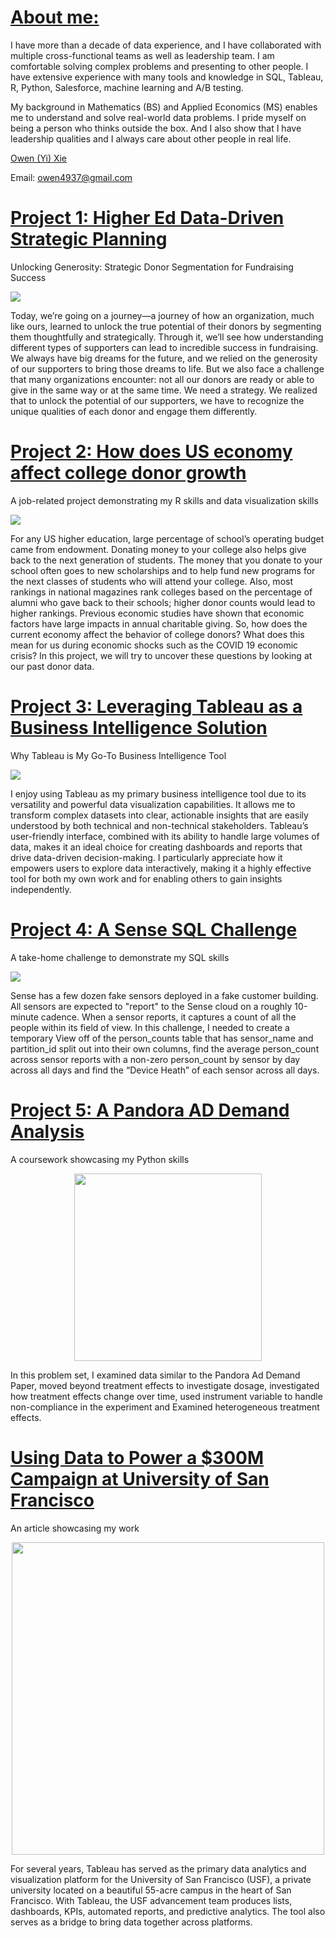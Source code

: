# [About me:](https://www.linkedin.com/in/owen-yi-xie-a309a378/)
I have more than a decade of data experience, and I have collaborated with multiple cross-functional teams as well as leadership team. I am comfortable solving complex problems and presenting to other people. I have extensive experience with many tools and knowledge in SQL, Tableau, R, Python, Salesforce, machine learning and A/B testing. 

My background in Mathematics (BS) and Applied Economics (MS) enables me to understand and solve real-world data problems. I pride myself on being a person who thinks outside the box. And I also show that I have leadership qualities and I always care about other people in real life.

<script src="https://platform.linkedin.com/badges/js/profile.js" async defer type="text/javascript"></script>
<div class="badge-base LI-profile-badge" data-locale="en_US" data-size="large" data-theme="dark" data-type="HORIZONTAL" data-vanity="owen-yi-xie-a309a378" data-version="v1"><a class="badge-base__link LI-simple-link" href="https://www.linkedin.com/in/owen-yi-xie-a309a378?trk=profile-badge">Owen (Yi) Xie</a></div>
             
Email: owen4937@gmail.com

# [Project 1: Higher Ed Data-Driven Strategic Planning](https://github.com/owenxie123/Owen_Portfolio/blob/main/Copy%20of%20New%203D%20Model.docx%20(1).pdf)
Unlocking Generosity: Strategic Donor Segmentation for Fundraising Success

[<img src="/Owen_Portfolio/3D_ML.png" 
        style="display: block; margin: 0 auto" />](https://github.com/owenxie123/Owen_Portfolio/blob/main/Copy%20of%20New%203D%20Model.docx%20(1).pdf)

Today, we’re going on a journey—a journey of how an organization, much like ours, learned to unlock the true potential of their donors by segmenting them thoughtfully and strategically. Through it, we’ll see how understanding different types of supporters can lead to incredible success in fundraising. We always have big dreams for the future, and we relied on the generosity of our supporters to bring those dreams to life. But we also face a challenge that many organizations encounter: not all our donors are ready or able to give in the same way or at the same time. We need a strategy. We realized that to unlock the potential of our supporters, we have to recognize the unique qualities of each donor and engage them differently.

# [Project 2: How does US economy affect college donor growth](https://github.com/owenxie123/Owen_Portfolio/blob/main/How%20does%20US%20economy%20affect%20college%20donor%20growth.pdf)
A job-related project demonstrating my R skills and data visualization skills

[<img src="/Owen_Portfolio/ecomfinal_1.PNG" 
        style="display: block; margin: 0 auto" />](https://github.com/owenxie123/Owen_Portfolio/blob/main/How%20does%20US%20economy%20affect%20college%20donor%20growth.pdf)

For any US higher education, large percentage of school’s operating budget came from endowment. Donating money to your college also helps give back to the next generation of students. The money that you donate to your school often goes to new scholarships and to help fund new programs for the next classes of students who will attend your college. Also, most rankings in national magazines rank colleges based on the percentage of alumni who gave back to their schools; higher donor counts would lead to higher rankings.  Previous economic studies have shown that economic factors have large impacts in annual charitable giving. So, how does the current economy affect the behavior of college donors? What does this mean for us during economic shocks such as the COVID 19 economic crisis? In this project, we will try to uncover these questions by looking at our past donor data.

# [Project 3: Leveraging Tableau as a Business Intelligence Solution](https://github.com/owenxie123/Owen_Portfolio/blob/main/greatest%20strengths%20is%20problem.pdf)
Why Tableau is My Go-To Business Intelligence Tool

[<img src="/Owen_Portfolio/TABLEAU_SOFTWARE_LOGOjpg_Logo.jpg" 
        style="display: block; margin: 0 auto" />](https://github.com/owenxie123/Owen_Portfolio/blob/main/greatest%20strengths%20is%20problem.pdf)

I enjoy using Tableau as my primary business intelligence tool due to its versatility and powerful data visualization capabilities. It allows me to transform complex datasets into clear, actionable insights that are easily understood by both technical and non-technical stakeholders. Tableau’s user-friendly interface, combined with its ability to handle large volumes of data, makes it an ideal choice for creating dashboards and reports that drive data-driven decision-making. I particularly appreciate how it empowers users to explore data interactively, making it a highly effective tool for both my own work and for enabling others to gain insights independently.

# [Project 4: A Sense SQL Challenge](https://github.com/owenxie123/Owen_Portfolio/blob/main/Sense_SQL_Challenge.sql)
A take-home challenge to demonstrate my SQL skills

[<img src="/Owen_Portfolio/SQL.PNG" 
        style="display: block; margin: 0 auto" />](https://github.com/owenxie123/Owen_Portfolio/blob/main/Sense_SQL_Challenge.sql)

Sense has a few dozen fake sensors deployed in a fake customer building. All sensors are expected to "report" to the Sense cloud on a roughly 10-minute cadence. When a sensor reports, it captures a count of all the people within its field of view. In this challenge, I needed to create a temporary View off of the person_counts table that has sensor_name and partition_id split out into their own columns, find the average person_count across sensor reports with a non-zero person_count by sensor by day across all days and find the “Device Heath” of each sensor across all days. 

# [Project 5: A Pandora AD Demand Analysis](https://github.com/owenxie123/Owen_Portfolio/blob/main/Dosage%2C_Timing%2C_and_IV.ipynb)
A coursework showcasing my Python skills

[<img src="/Owen_Portfolio/Python.PNG" 
        height="300"
        style="display: block; margin: 0 auto" />](https://github.com/owenxie123/Owen_Portfolio/blob/main/Dosage%2C_Timing%2C_and_IV.ipynb)

In this problem set, I examined data similar to the Pandora Ad Demand Paper, moved beyond treatment effects to investigate dosage, investigated how treatment effects change over time, used instrument variable to handle non-compliance in the experiment and Examined heterogeneous treatment effects. 

# [Using Data to Power a $300M Campaign at University of San Francisco](https://www.salesforce.org/blog/data-powered-campaign-usf/)
An article showcasing my work

[<img src="/Owen_Portfolio/USF_photo_high_res.jpg"
         height="500"
         style="display: block; margin: 0 auto" />](https://www.salesforce.org/blog/data-powered-campaign-usf/)

For several years, Tableau has served as the primary data analytics and visualization platform for the University of San Francisco (USF), a private university located on a beautiful 55-acre campus in the heart of San Francisco. With Tableau, the USF advancement team produces lists, dashboards, KPIs, automated reports, and predictive analytics. The tool also serves as a bridge to bring data together across platforms.
